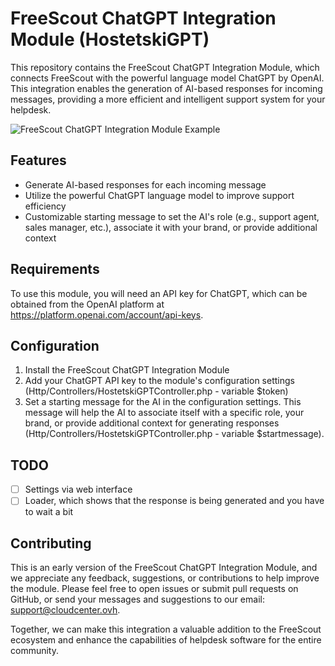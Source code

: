 # FreeScout ChatGPT Integration Module (HostetskiGPT)

This repository contains the FreeScout ChatGPT Integration Module, which connects FreeScout with the powerful language model ChatGPT by OpenAI. This integration enables the generation of AI-based responses for incoming messages, providing a more efficient and intelligent support system for your helpdesk.

![FreeScout ChatGPT Integration Module Example](https://my.hostetski.com/files/img/hostetskigpt.jpg "Integration Module Exapmle")


## Features
- Generate AI-based responses for each incoming message
- Utilize the powerful ChatGPT language model to improve support efficiency
- Customizable starting message to set the AI's role (e.g., support agent, sales manager, etc.), associate it with your brand, or provide additional context

## Requirements
To use this module, you will need an API key for ChatGPT, which can be obtained from the OpenAI platform at https://platform.openai.com/account/api-keys.

## Configuration
1. Install the FreeScout ChatGPT Integration Module
2. Add your ChatGPT API key to the module's configuration settings (Http/Controllers/HostetskiGPTController.php  - variable $token)
3. Set a starting message for the AI in the configuration settings. This message will help the AI to associate itself with a specific role, your brand, or provide additional context for generating responses (Http/Controllers/HostetskiGPTController.php - variable $startmessage).

## TODO
 - [ ] Settings via web interface
 - [ ] Loader, which shows that the response is being generated and you have to wait a bit

## Contributing
This is an early version of the FreeScout ChatGPT Integration Module, and we appreciate any feedback, suggestions, or contributions to help improve the module. Please feel free to open issues or submit pull requests on GitHub, or send your messages and suggestions to our email: [support@cloudcenter.ovh](mailto:support@cloudcenter.ovh).

Together, we can make this integration a valuable addition to the FreeScout ecosystem and enhance the capabilities of helpdesk software for the entire community.
